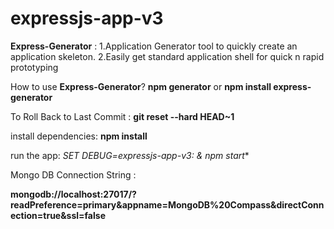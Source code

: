 # expressjs-app-v3

**Express-Generator** :
1.Application Generator tool to quickly create an application skeleton.
2.Easily get standard application shell for quick n rapid prototyping

How to use **Express-Generator**?
**npm generator** or **npm install express-generator**

To Roll Back to Last Commit : **git reset --hard HEAD~1**

install dependencies: **npm install**

run the app: **SET DEBUG=expressjs-app-v3:* & npm start**

Mongo DB Connection String : 

**mongodb://localhost:27017/?readPreference=primary&appname=MongoDB%20Compass&directConnection=true&ssl=false**
